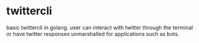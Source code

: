 # twittercli

basic  twittercli in golang.  user can interact with twitter through the terminal or have twitter responses unmarshalled for applications such as bots. 
